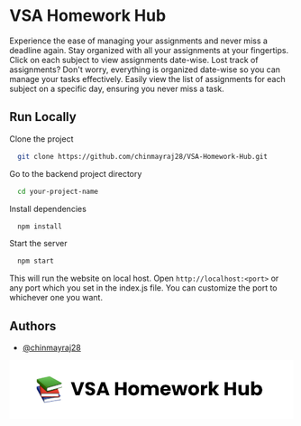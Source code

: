 
# VSA Homework Hub

Experience the ease of managing your assignments and never miss a deadline again. Stay organized with all your assignments at your fingertips. Click on each subject to view assignments date-wise. Lost track of assignments? Don't worry, everything is organized date-wise so you can manage your tasks effectively. Easily view the list of assignments for each subject on a specific day, ensuring you never miss a task.




## Run Locally

Clone the project

```bash
  git clone https://github.com/chinmayraj28/VSA-Homework-Hub.git
```

Go to the backend project directory

```bash
  cd your-project-name
```

Install dependencies

```bash
  npm install
```

Start the server

```bash
  npm start
```

This will run the website on local host. Open ```http://localhost:<port>``` or any port which you set in the index.js file. You can customize the port to whichever one you want.




## Authors

- [@chinmayraj28](https://github.com/chinmayraj28)


![Image](views/imgs/VSA_Homework_Hub-removebg-preview.png)

